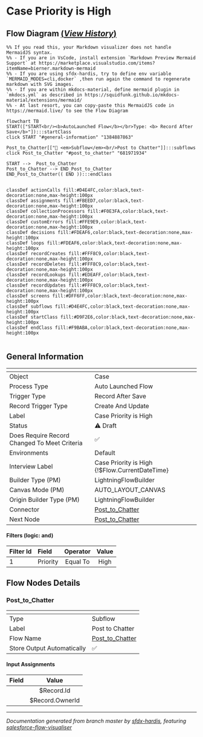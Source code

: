 # Case Priority is High

## Flow Diagram [(_View History_)](Case_Priority_is_High-history.md)

```mermaid
%% If you read this, your Markdown visualizer does not handle MermaidJS syntax.
%% - If you are in VsCode, install extension `Markdown Preview Mermaid Support` at https://marketplace.visualstudio.com/items?itemName=bierner.markdown-mermaid
%% - If you are using sfdx-hardis, try to define env variable `MERMAID_MODES=cli,docker` ,then run again the command to regenerate markdown with SVG images.
%% - If you are within mkdocs-material, define mermaid plugin in `mkdocs.yml` as described in https://squidfunk.github.io/mkdocs-material/extensions/mermaid/
%% - At last resort, you can copy-paste this MermaidJS code in https://mermaid.live/ to see the Flow Diagram

flowchart TB
START(["START<br/><b>AutoLaunched Flow</b></br>Type: <b> Record After Save</b>"]):::startClass
click START "#general-information" "1384887863"

Post_to_Chatter[["🔗 <em>Subflow</em><br/>Post to Chatter"]]:::subflows
click Post_to_Chatter "#post_to_chatter" "681971934"

START -->  Post_to_Chatter
Post_to_Chatter --> END_Post_to_Chatter
END_Post_to_Chatter(( END )):::endClass


classDef actionCalls fill:#D4E4FC,color:black,text-decoration:none,max-height:100px
classDef assignments fill:#FBEED7,color:black,text-decoration:none,max-height:100px
classDef collectionProcessors fill:#F0E3FA,color:black,text-decoration:none,max-height:100px
classDef customErrors fill:#FFE9E9,color:black,text-decoration:none,max-height:100px
classDef decisions fill:#FDEAF6,color:black,text-decoration:none,max-height:100px
classDef loops fill:#FDEAF6,color:black,text-decoration:none,max-height:100px
classDef recordCreates fill:#FFF8C9,color:black,text-decoration:none,max-height:100px
classDef recordDeletes fill:#FFF8C9,color:black,text-decoration:none,max-height:100px
classDef recordLookups fill:#EDEAFF,color:black,text-decoration:none,max-height:100px
classDef recordUpdates fill:#FFF8C9,color:black,text-decoration:none,max-height:100px
classDef screens fill:#DFF6FF,color:black,text-decoration:none,max-height:100px
classDef subflows fill:#D4E4FC,color:black,text-decoration:none,max-height:100px
classDef startClass fill:#D9F2E6,color:black,text-decoration:none,max-height:100px
classDef endClass fill:#F9BABA,color:black,text-decoration:none,max-height:100px


```

<!-- Flow description -->

## General Information

|<!-- -->|<!-- -->|
|:---|:---|
|Object|Case|
|Process Type| Auto Launched Flow|
|Trigger Type| Record After Save|
|Record Trigger Type| Create And Update|
|Label|Case Priority is High|
|Status|⚠️ Draft|
|Does Require Record Changed To Meet Criteria|✅|
|Environments|Default|
|Interview Label|Case Priority is High {!$Flow.CurrentDateTime}|
| Builder Type (PM)|LightningFlowBuilder|
| Canvas Mode (PM)|AUTO_LAYOUT_CANVAS|
| Origin Builder Type (PM)|LightningFlowBuilder|
|Connector|[Post_to_Chatter](#post_to_chatter)|
|Next Node|[Post_to_Chatter](#post_to_chatter)|


#### Filters (logic: **and**)

|Filter Id|Field|Operator|Value|
|:-- |:-- |:--:|:--: |
|1|Priority| Equal To|High|


## Flow Nodes Details

### Post_to_Chatter

|<!-- -->|<!-- -->|
|:---|:---|
|Type|Subflow|
|Label|Post to Chatter|
|Flow Name|[Post_to_Chatter](#post_to_chatter)|
|Store Output Automatically|✅|


#### Input Assignments

|Field|Value|
|:-- |:--: |
|<!-- -->|$Record.Id|
|<!-- -->|$Record.OwnerId|








___

_Documentation generated from branch master by [sfdx-hardis](https://sfdx-hardis.cloudity.com), featuring [salesforce-flow-visualiser](https://github.com/toddhalfpenny/salesforce-flow-visualiser)_
